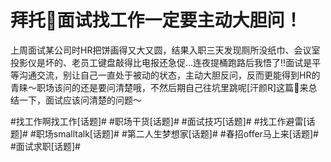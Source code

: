 # 拜托🙏面试找工作一定要主动大胆问！

上周面试某公司时HR把饼画得又大又圆，结果入职三天发现厕所没纸巾、会议室投影仪是坏的、老员工键盘敲得比电报还急促…连夜提桶跑路后我悟了‼️面试是平等沟通交流，别让自己一直处于被动的状态，主动大胆反问，反而更能得到HR的青睐～职场该问的还是要问清楚哦，不然后期自己往坑里跳呢[汗颜R]这篇📝来总结一下，面试应该问清楚的问题～

#找工作啊找工作[话题]# #职场干货[话题]# #面试技巧[话题]# #找工作避雷[话题]# #职场smalltalk[话题]# #第二人生梦想家[话题]# #春招offer马上来[话题]# #面试求职[话题]#